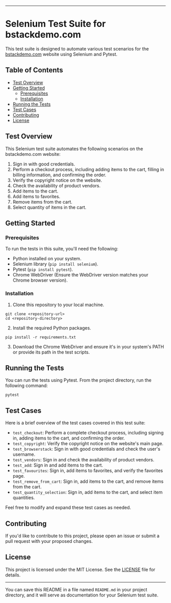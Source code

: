 
---

# Selenium Test Suite for bstackdemo.com

This test suite is designed to automate various test scenarios for the [bstackdemo.com](https://bstackdemo.com/) website using Selenium and Pytest.

## Table of Contents

- [Test Overview](#test-overview)
- [Getting Started](#getting-started)
  - [Prerequisites](#prerequisites)
  - [Installation](#installation)
- [Running the Tests](#running-the-tests)
- [Test Cases](#test-cases)
- [Contributing](#contributing)
- [License](#license)

## Test Overview

This Selenium test suite automates the following scenarios on the bstackdemo.com website:

1. Sign in with good credentials.
2. Perform a checkout process, including adding items to the cart, filling in billing information, and confirming the order.
3. Verify the copyright notice on the website.
4. Check the availability of product vendors.
5. Add items to the cart.
6. Add items to favorites.
7. Remove items from the cart.
8. Select quantity of items in the cart.

## Getting Started

### Prerequisites

To run the tests in this suite, you'll need the following:

- Python installed on your system.
- Selenium library (`pip install selenium`).
- Pytest (`pip install pytest`).
- Chrome WebDriver (Ensure the WebDriver version matches your Chrome browser version).

### Installation

1. Clone this repository to your local machine.

```shell
git clone <repository-url>
cd <repository-directory>
```

2. Install the required Python packages.

```shell
pip install -r requirements.txt
```

3. Download the Chrome WebDriver and ensure it's in your system's PATH or provide its path in the test scripts.

## Running the Tests

You can run the tests using Pytest. From the project directory, run the following command:

```shell
pytest
```

## Test Cases

Here is a brief overview of the test cases covered in this test suite:

- `test_checkout`: Perform a complete checkout process, including signing in, adding items to the cart, and confirming the order.
- `test_copyright`: Verify the copyright notice on the website's main page.
- `test_browserstack`: Sign in with good credentials and check the user's username.
- `test_vendors`: Sign in and check the availability of product vendors.
- `test_add`: Sign in and add items to the cart.
- `test_favourites`: Sign in, add items to favorites, and verify the favorites page.
- `test_remove_from_cart`: Sign in, add items to the cart, and remove items from the cart.
- `test_quantity_selection`: Sign in, add items to the cart, and select item quantities.

Feel free to modify and expand these test cases as needed.

## Contributing

If you'd like to contribute to this project, please open an issue or submit a pull request with your proposed changes.

## License

This project is licensed under the MIT License. See the [LICENSE](LICENSE) file for details.

---

You can save this README in a file named `README.md` in your project directory, and it will serve as documentation for your Selenium test suite.
 
